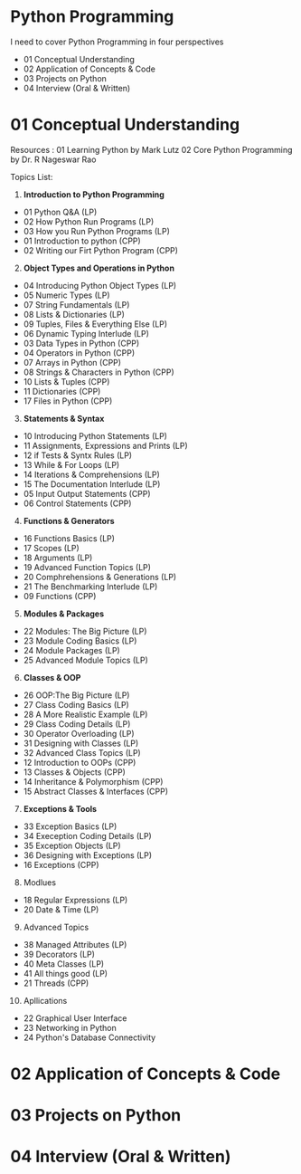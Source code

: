 #  Python Programming
I need to cover Python Programming in four perspectives 
  - 01 Conceptual Understanding
  - 02 Application of Concepts & Code
  - 03 Projects on Python
  - 04 Interview (Oral & Written)

# 01 Conceptual Understanding

Resources : 
01 Learning Python by Mark Lutz
02 Core Python Programming by Dr. R Nageswar Rao

Topics List:
1. **Introduction to Python Programming**
  -  01 Python Q&A (LP)
  -  02 How Python Run Programs (LP)
  -  03  How you Run Python Programs (LP)
  -  01 Introduction to python (CPP)
  -  02 Writing our Firt Python Program (CPP)
2. **Object Types and Operations in Python**
  -  04 Introducing Python Object Types (LP)
  -  05 Numeric Types (LP)
  -  07 String Fundamentals (LP)
  -  08 Lists & Dictionaries (LP)
  -  09 Tuples, Files & Everything Else (LP)
  -  06 Dynamic Typing Interlude (LP)
  -  03 Data Types in Python (CPP)
  -  04 Operators in Python (CPP)
  -  07 Arrays in Python (CPP)
  -  08 Strings & Characters in Python (CPP)
  -  10 Lists & Tuples (CPP)
  -  11 Dictionaries (CPP)
  -  17 Files in Python (CPP)
3. **Statements & Syntax**
  -  10 Introducing Python Statements (LP)
  -  11 Assignments, Expressions and Prints (LP)
  -  12 if Tests & Syntx Rules (LP)
  -  13 While & For Loops (LP) 
  -  14 Iterations & Comprehensions (LP)
  -  15 The Documentation Interlude (LP)
  -  05 Input Output Statements (CPP)
  -  06 Control Statements (CPP)
4. **Functions & Generators**
  -  16 Functions Basics (LP)
  -  17 Scopes (LP)
  -  18 Arguments (LP)
  -  19 Advanced Function Topics (LP)
  -  20 Comphrehensions & Generations (LP)
  -  21 The Benchmarking Interlude (LP)
  -  09 Functions (CPP)
5. **Modules & Packages**
  - 22 Modules: The Big Picture (LP)
  - 23 Module Coding Basics (LP)
  - 24 Module Packages (LP)
  - 25 Advanced Module Topics (LP)
6. **Classes & OOP**
  - 26 OOP:The Big Picture (LP)
  - 27 Class Coding Basics (LP)
  - 28 A More Realistic Example (LP)
  - 29 Class Coding Details (LP)
  - 30 Operator Overloading (LP)
  - 31 Designing with Classes (LP)
  - 32 Advanced Class Topics (LP)
  - 12 Introduction to OOPs (CPP)
  - 13 Classes & Objects (CPP)
  - 14 Inheritance & Polymorphism (CPP)
  - 15 Abstract Classes & Interfaces (CPP)
7. **Exceptions & Tools**
  - 33 Exception Basics (LP)
  - 34 Exeception Coding Details (LP)
  - 35 Exception Objects (LP)
  - 36 Designing with Exceptions (LP)
  - 16 Exceptions (CPP)
8. Modlues
  - 18 Regular Expressions (LP)
  - 20 Date & Time (LP)
9. Advanced Topics
  - 38 Managed Attributes (LP)
  - 39 Decorators (LP)
  - 40 Meta Classes (LP)
  - 41 All things good (LP)
  - 21 Threads (CPP)
10. Apllications
  - 22 Graphical User Interface
  - 23 Networking in Python
  - 24 Python's Database Connectivity

    

# 02 Application of Concepts & Code 
# 03 Projects on Python
# 04 Interview (Oral & Written) 
    
